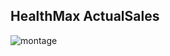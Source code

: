 ## HealthMax ActualSales
![montage](https://user-images.githubusercontent.com/47892535/123338870-25c7aa00-d50f-11eb-8ddc-62c1b53abf5a.jpg)

